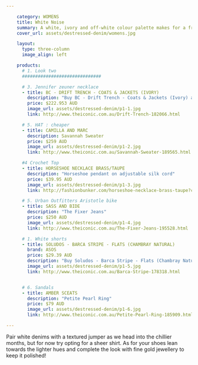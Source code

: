 ```yaml
---

    category: WOMENS
    title: White Noise
    summary: A white, ivory and off-white colour palette makes for a fresh take on the distressed denim look!
    cover_url: assets/destressed-denim/womens.jpg

    layout:
      type: three-column
      image_align: left

    products:
      # 1. Look two
      ##############################

      # 3. Jennifer zeuner necklace
      - title: BC - DRIFT TRENCH - COATS & JACKETS (IVORY)
        description: "Buy BC - Drift Trench - Coats & Jackets (Ivory) at THE ICONIC with free overnight delivery over $50 and 100 days free returns!"
        price: $222.953 AUD
        image_url: assets/destressed-denim/p1-1.jpg
        link: http://www.theiconic.com.au/Drift-Trench-182066.html

      # 5. HAT : cheaper
      - title: CAMILLA AND MARC
        description: Savannah Sweater
        price: $259 AUD
        image_url: assets/destressed-denim/p1-2.jpg
        link: http://www.theiconic.com.au/Savannah-Sweater-189565.html

      #4 Crochet Top
      - title: HORSESHOE NECKLACE BRASS/TAUPE
        description: "Horseshoe pendant on adjustable silk cord"
        price: $39.95 AUD
        image_url: assets/destressed-denim/p1-3.jpg
        link: http://fashionbunker.com/horseshoe-necklace-brass-taupe?color=brass%2Ftaupe&size=N%2FA

      # 5. Urban Outfitters Aristotle bike
      - title: SASS AND BIDE
        description: "The Fixer Jeans"
        price: $250 AUD
        image_url: assets/destressed-denim/p1-4.jpg
        link: http://www.theiconic.com.au/The-Fixer-Jeans-195528.html

      # 1. White shorts
      - title: SOLUDOS - BARCA STRIPE - FLATS (CHAMBRAY NATURAL)
        brand: ASOS
        price: $29.39 AUD
        description: "Buy Soludos - Barca Stripe - Flats (Chambray Natural) at THE ICONIC with free overnight delivery over $50 and 100 days free returns!"
        image_url: assets/destressed-denim/p1-5.jpg
        link: http://www.theiconic.com.au/Barca-Stripe-178318.html


      # 6. Sandals
      - title: AMBER SCEATS
        description: "Petite Pearl Ring"
        price: $79 AUD
        image_url: assets/destressed-denim/p1-6.jpg
        link: http://www.theiconic.com.au/Petite-Pearl-Ring-185909.html

---
```


Pair white denims with a textured jumper as we head into the chillier months, but for now try opting for a sheer shirt. As for your shoes lean towards the lighter hues and complete the look with fine gold jewellery to keep it polished! 